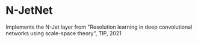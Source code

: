# N-JetNet
Implements the N-Jet layer from "Resolution learning in deep convolutional networks using scale-space theory", TIP, 2021
